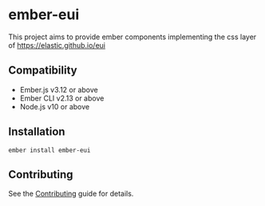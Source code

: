 ember-eui
==============================================================================

This project aims to provide ember components implementing the css layer of https://elastic.github.io/eui


Compatibility
------------------------------------------------------------------------------

* Ember.js v3.12 or above
* Ember CLI v2.13 or above
* Node.js v10 or above


Installation
------------------------------------------------------------------------------

```
ember install ember-eui
```


Contributing
------------------------------------------------------------------------------

See the [Contributing](CONTRIBUTING.md) guide for details.
